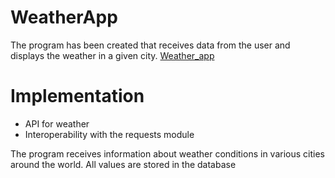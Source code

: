 # WeatherApp
The program has been created that receives data from the user and displays the weather in a given city.
[Weather_app](https://mighty-ocean-86692.herokuapp.com/)
# Implementation
* API for weather
* Interoperability with the requests module

The program receives information about weather conditions in various cities around the world. All values ​​are stored in the database
